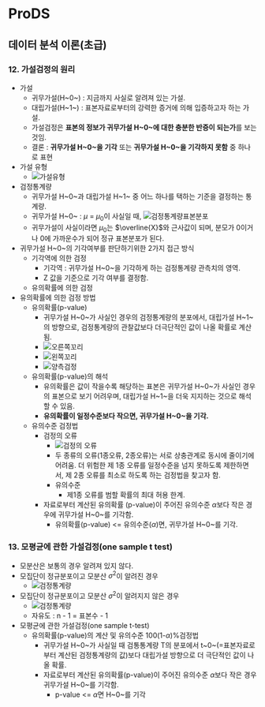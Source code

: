 # ProDS
## 데이터 분석 이론(초급) 
### 12. 가설검정의 원리
* 가설
  * 귀무가설(H~0~) : 지금까지 사실로 알려져 있는 가설.
  * 대립가설(H~1~) : 표본자료로부터의 강력한 증거에 의해 입증하고자 하는 가설.
  * 가설검정은 **표본의 정보가 귀무가설 H~0~에 대한 충분한 반증이 되는가**를 보는 것임.
  * 결론 : **귀무가설 H~0~을 기각** 또는 **귀무가설 H~0~을 기각하지 못함** 중 하나로 표현
* 가설 유형
  * ![가설유형](../images/202303/20230308_가설유형.png)
* 검정통계량
  * 귀무가설 H~0~과 대립가설 H~1~ 중 어느 하나를 택하는 기준을 결정하는 통계량.
  * 귀무가설 H~0~ : $\mu$ = $\mu_0$이 사실일 때,
    ![검정통계량표본분포](../images/202303/20230308_검정통계량.png)
  * 귀무가설이 사실이라면 $\mu_0$는 $\overline{X}$와 근사값이 되며, 분모가 0이거나 0에 가까운수가 되어 정규 표본분포가 된다.
* 귀무가설 H~0~의 기각여부를 판단하기위한 2가지 접근 방식
  * 기각역에 의한 검정
    * 기각역 : 귀무가설 H~0~을 기각하게 하는 검정통계량 관측치의 영역.
    * Z 값을 기준으로 기각 여부를 결정함.
  * 유의확률에 의한 검정
* 유의확률에 의한 검정 방법
  * 유의확률(p-value)
    * 귀무가설 H~0~가 사실인 경우의 검정통계량의 분포에서, 대립가설 H~1~의 방향으로, 검정통계량의 관찰값보다 더극단적인 값이 나올 확률로 계산됨.
    * ![오른쪽꼬리](../images/202303/20230308_오른쪽꼬리.png)
    * ![왼쪽꼬리](../images/202303/20230308_왼쪽꼬리.png)
    * ![양측검정](../images/202303/20230308_양측검정.png)
  * 유의확률(p-value)의 해석
    * 유의확률은 값이 작을수록 해당하는 표본은 귀무가설 H~0~가 사실인 경우의 표본으로 보기 어려우며, 대립가설 H~1~을 더욱 지지하는 것으로 해석할 수 있음.
    * **유의확률이 일정수준보다 작으면, 귀무가설 H~0~을 기각.**
  * 유의수준 검정법
    * 검정의 오류
      * ![검정의 오류](../images/202303/20230308_검정오류.png)
      * 두 종류의 오류(1종오류, 2종오류)는 서로 상충관계로 동시에 줄이기에 어려움. 더 위험한 제 1종 오류를 일정수준을 넘지 못하도록 제한하면서, 제 2종 오류를 최소로 하도록 하는 검정법을 찾고자 함.
      * 유의수준
        * 제1종 오류를 범할 확률의 최대 허용 한계.
    * 자료로부터 계산된 유의확률 (p-value)이 주어진 유의수준 $\alpha$보다 작은 경우에 귀무가설 H~0~를 기각함.
      * 유의확률(p-value) <= 유의수준($\alpha$)면, 귀무가설 H~0~를 기각.

### 13. 모평균에 관한 가설검정(one sample t test)
* 모분산은 보통의 경우 알려져 있지 않다.
* 모집단이 정규분포이고 모분산 $\sigma^2$이 알려진 경우
  * ![검정통계량](../images/202303/20230308_검정통계량.png)
* 모집단이 정규분포이고 모분산 $\sigma^2$이 알려지지 않은 경우
  * ![검정통계량](../images/202303/20230308_T통계량.png)
  * 자유도 : n - 1 = 표본수 - 1
* 모평균에 관한 가설검정(one sample t-test)
  * 유의확률(p-value)의 계산 및 유의수준 100(1-$\alpha$)%검정법
    * 귀무가설 H~0~가 사실일 때 검통통계량 T의 분포에서 t~0~(=표본자료로부터 계산된 검정통계량의 값)보다 대립가설 방향으로 더 극단적인 값이 나올 확률.
    * 자료로부터 계산된 유의확률(p-value)이 주어진 유의수준 $\alpha$보다 작은 경우 귀무가설 H~0~를 기각함.
      * p-value <= $\alpha$면 H~0~를 기각

